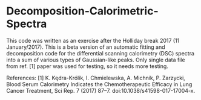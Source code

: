 # Decomposition-Calorimetric-Spectra
This code was written as an exercise after the Holliday break 2017 (11 January/2017).
This is a beta version of an automatic fitting and decomposition code
for the differential scanning calorimetry (DSC) spectra into a sum of various types of Gaussian-like peaks. 
Only single data file from ref. [1] paper was used for testing, so it needs more testing. 

References: 
[1] K. Kędra-Królik, I. Chmielewska, A. Michnik, P. Zarzycki, 
Blood Serum Calorimetry Indicates the Chemotherapeutic Efficacy in Lung Cancer Treatment, 
Sci Rep. 7 (2017) 87–7. doi:10.1038/s41598-017-17004-x.
